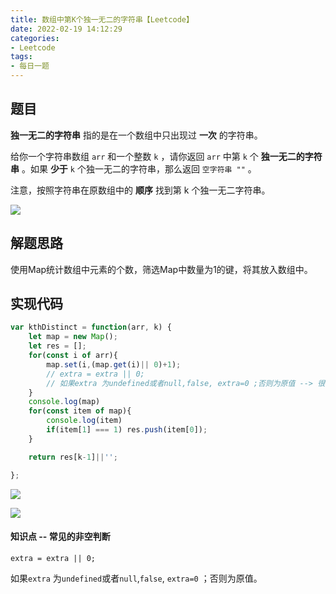 ```yaml
---
title: 数组中第K个独一无二的字符串【Leetcode】
date: 2022-02-19 14:12:29
categories:
- Leetcode
tags:
- 每日一题
---
```


## 题目

<b>独一无二的字符串</b> 指的是在一个数组中只出现过 <b>一次</b> 的字符串。

给你一个字符串数组 ```arr``` 和一个整数 ```k``` ，请你返回 ```arr``` 中第 ```k``` 个 <b>独一无二的字符串</b> 。如果 <b>少于</b> ```k``` 个独一无二的字符串，那么返回 ```空字符串 ""``` 。

注意，按照字符串在原数组中的 <b>顺序</b> 找到第 k 个独一无二字符串。

 ![](https://cdn.jsdelivr.net/gh/qw-null/BlogImages/20220219142148.png)

## 解题思路
使用Map统计数组中元素的个数，筛选Map中数量为1的键，将其放入数组中。

## 实现代码
```javascript
var kthDistinct = function(arr, k) {
    let map = new Map();
    let res = [];
    for(const i of arr){
        map.set(i,(map.get(i)|| 0)+1);
        // extra = extra || 0;
        // 如果extra 为undefined或者null,false, extra=0 ;否则为原值 --> 很常见的非空判断。
    }
    console.log(map)
    for(const item of map){
        console.log(item)
        if(item[1] === 1) res.push(item[0]);
    }

    return res[k-1]||'';

};
```
![](https://cdn.jsdelivr.net/gh/qw-null/BlogImages/20220219142709.png)

![](https://cdn.jsdelivr.net/gh/qw-null/BlogImages/20220219142653.png)

#### 知识点 -- 常见的非空判断

```extra = extra || 0;```

如果```extra``` 为```undefined```或者```null```,```false```, ```extra=0``` ；否则为原值。